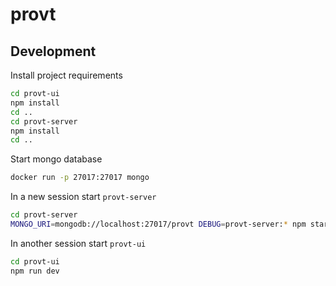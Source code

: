 # provt

## Development
Install project requirements

```sh
cd provt-ui
npm install
cd ..
cd provt-server
npm install
cd ..
```

Start mongo database

```sh
docker run -p 27017:27017 mongo
```

In a new session start `provt-server`

```sh
cd provt-server
MONGO_URI=mongodb://localhost:27017/provt DEBUG=provt-server:* npm start
```

In another session start `provt-ui`

```sh
cd provt-ui
npm run dev
```
